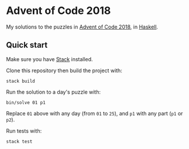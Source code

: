 # Advent of Code 2018

My solutions to the puzzles in [Advent of Code 2018](https://adventofcode.com/2018), in [Haskell](https://www.haskell.org/).

## Quick start

Make sure you have [Stack](https://docs.haskellstack.org/) installed.

Clone this repository then build the project with:

```
stack build
```

Run the solution to a day's puzzle with:

```
bin/solve 01 p1
```

Replace `01` above with any day (from `01` to `25`), and `p1` with any part (`p1` or `p2`).

Run tests with:

```
stack test
```

